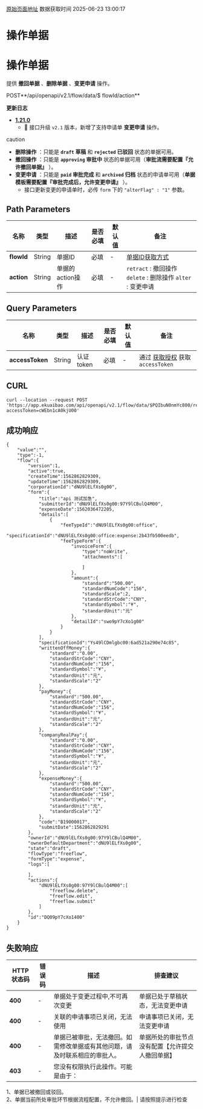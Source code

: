 [原始页面地址](https://docs.ekuaibao.com/docs/open-api/flows/do-action-flow)
数据获取时间 2025-06-23 13:00:17

# 操作单据

# 操作单据  
  
提供 **撤回单据** 、**删除单据** 、**变更申请** 操作。

POST**/api/openapi/v2.1/flow/data/$ flowId/action**

**更新日志**

  * [**1.21.0**](/updateLog/update-log#1210)
    * 🚀 接口升级 `v2.1` 版本，新增了支持申请单 **变更申请** 操作。



caution

  * **删除操作** ：只能是 **`draft` 草稿** 和 **`rejected` 已驳回** 状态的单据可用。
  * **撤回操作** ：只能是 **`approving` 审批中** 状态的单据可用（**审批流需要配置『允许撤回单据』** ）。
  * **变更申请** ：只能是 **`paid` 审批完成** 和 **`archived` 归档** 状态的申请单可用（**单据模板需要配置『审批完成后，允许变更申请』** ）。 
    * 接口更新变更的申请单时，必传 `form` 下的 `"alterFlag" : "1"` 参数。



## Path Parameters​

名称| 类型| 描述| 是否必填| 默认值| 备注  
---|---|---|---|---|---  
**flowId**|  String| 单据ID| 必填| -| [单据ID获取方式](/docs/open-api/flows/question-answer#%E9%97%AE%E9%A2%98%E4%B8%80)  
**action**|  String| 单据的action操作| 必填| -| `retract` : 撤回操作 `delete` : 删除操作 `alter` : 变更申请  
  
## Query Parameters​

名称| 类型| 描述| 是否必填| 默认值| 备注  
---|---|---|---|---|---  
**accessToken**|  String| 认证token| 必填| -| 通过 [获取授权](/docs/open-api/getting-started/auth) 获取 `accessToken`  
  
## CURL​
    
    
    curl --location --request POST 'https://app.ekuaibao.com/api/openapi/v2.1/flow/data/$PQIbuN0nmYc800/retract?accessToken=cWEbn1cA0kjU00'  
    

## 成功响应​
    
    
    {  
        "value":"",  
        "type":-1,  
        "flow":{  
            "version":1,  
            "active":true,  
            "createTime":1562862829309,  
            "updateTime":1562862829309,  
            "corporationId":"dNU9lELfXs0g00",  
            "form":{  
                "title":"api 测试加急",  
                "submitterId":"dNU9lELfXs0g00:97Y9lCBulQ4M00",  
                "expenseDate":1562036472205,  
                "details":[  
                    {  
                        "feeTypeId":"dNU9lELfXs0g00:office",  
                        "specificationId":"dNU9lELfXs0g00:office:expense:2b43fb500eedb",  
                        "feeTypeForm":{  
                            "invoiceForm":{  
                                "type":"noWrite",  
                                "attachments":[  
      
                                ]  
                            },  
                            "amount":{  
                                "standard":"500.00",  
                                "standardNumCode":"156",  
                                "standardScale":2,  
                                "standardStrCode":"CNY",  
                                "standardSymbol":"¥",  
                                "standardUnit":"元"  
                            },  
                            "detailId":"swo9pY7cXo1g00"  
                        }  
                    }  
                ],  
                "specificationId":"Ys49lCDmlgbc00:6ad521a290e74c85",  
                "writtenOffMoney":{  
                    "standard":"0.00",  
                    "standardStrCode":"CNY",  
                    "standardNumCode":"156",  
                    "standardSymbol":"¥",  
                    "standardUnit":"元",  
                    "standardScale":"2"  
                },  
                "payMoney":{  
                    "standard":"500.00",  
                    "standardStrCode":"CNY",  
                    "standardNumCode":"156",  
                    "standardSymbol":"¥",  
                    "standardUnit":"元",  
                    "standardScale":"2"  
                },  
                "companyRealPay":{  
                    "standard":"0.00",  
                    "standardStrCode":"CNY",  
                    "standardNumCode":"156",  
                    "standardSymbol":"¥",  
                    "standardUnit":"元",  
                    "standardScale":"2"  
                },  
                "expenseMoney":{  
                    "standard":"500.00",  
                    "standardStrCode":"CNY",  
                    "standardNumCode":"156",  
                    "standardSymbol":"¥",  
                    "standardUnit":"元",  
                    "standardScale":"2"  
                },  
                "code":"B19000017",  
                "submitDate":1562862829291  
            },  
            "ownerId":"dNU9lELfXs0g00:97Y9lCBulQ4M00",  
            "ownerDefaultDepartment":"dNU9lELfXs0g00",  
            "state":"draft",  
            "flowType":"freeflow",  
            "formType":"expense",  
            "logs":[  
      
            ],  
            "actions":{  
                "dNU9lELfXs0g00:97Y9lCBulQ4M00":[  
                    "freeflow.delete",  
                    "freeflow.edit",  
                    "freeflow.submit"  
                ]  
            },  
            "id":"DQ09pY7cXo1400"  
        }  
    }  
    

## 失败响应​

HTTP状态码| 错误码| 描述| 排查建议  
---|---|---|---  
**400**|  -| 单据处于变更过程中,不可再次变更| 单据已处于草稿状态，无法变更申请  
**400**|  -| 关联的申请事项已关闭，无法使用| 申请事项已关闭，无法变更申请  
**400**|  -| 单据已被审批，无法撤回。如需修改单据或有其他问题，请及时联系相应的审批人。| 单据所处的审批节点没有配置【允许提交人撤回单据】  
**403**|  -| 您没有权限执行此操作。可能是由于：  
1、单据已被撤回或驳回。  
2、单据当前所处审批环节根据流程配置，不允许撤回。| 请按照提示进行检查
